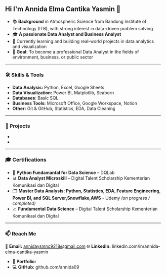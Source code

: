 ## Hi I'm Annida Elma Cantika Yasmin 👋

 - 📚 **Background** in Atmospheric Science from Bandung Institute of Technology (ITB), with strong interest in data-driven problem solving  
 - 🎓 **A passionate Data Analyst and Business Analyst**
 - 🌱 Currently learning and building real-world projects in data analytics and visualization  
 - 🎯 **Goal:** To become a professional Data Analyst in the fields of environment, business, or public sector


---

### 🛠 Skills & Tools

- **Data Analysis:** Python, Excel, Google Sheets  
- **Data Visualization:** Power BI, Matplotlib, Seaborn
- **Databases:** Basic SQL  
- **Business Tools:** Microsoft Office, Google Workspace, Notion
- **Other:** Git & GitHub, Statistics, EDA, Data Cleaning  




---

### 📌 Projects

-

- 

---

### 🎓 Certifications
- 🧾 **Python Fundamantal for Data Science** – DQLab 
- 📊 **Data Analyst Microskill** – Digital Talent Scholarship Kementerian Komunikasi dan Digital
- 🗂️ **Master Data Analysis: Python, Statistics, EDA, Feature Engineering, Power BI, and SQL Server,Snowflake,AWS** - Udemy *(on progress / completed)*  
- 📈 **Fundamental Data Science** – Digital Talent Scholarship Kementerian Komunikasi dan Digital

---

### 📫 Reach Me
  📧 **Email:** annidaysmnc9218@gmail.com
  🌐 **LinkedIn:** linkedin.com/in/annida-elma-cantika-yasmin
- 📁 **Portfolio:**
- 💻 **GitHub:** github.com/annida09
